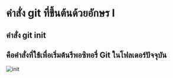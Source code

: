 # คำสั่ง git ที่ขึ้นต้นด้วยอักษร I
## คำสั่ง git init 
## คือคำสั่งที่ใช้เพื่อเริ่มต้นรีพอซิทอรี่ Git ในโฟลเดอร์ปัจจุบัน
![init](https://github.com/NathaphonTan/COM-LAB-I-LabSheet-Week-16/assets/144870609/1de791df-91ba-4470-8548-ab0abb03b94a)
